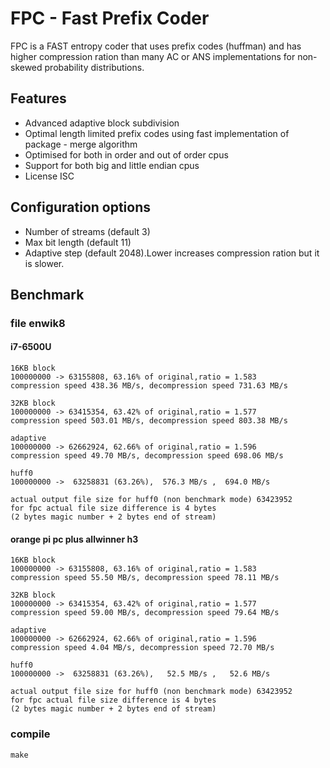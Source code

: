 # FPC - Fast Prefix Coder

FPC is a FAST entropy coder that uses prefix codes (huffman) and has higher compression ration than many AC or ANS implementations for non-skewed probability distributions.

## Features
 * Advanced adaptive block subdivision
 * Optimal length limited prefix codes 
 using fast implementation of package - merge algorithm
 * Optimised for both in order and out of order cpus
 * Support for both big and little endian cpus
 * License ISC
## Configuration options
 * Number of streams (default 3)
 * Max bit length (default 11)
 * Adaptive step (default 2048).Lower increases compression ration but it is slower.
## Benchmark
### file enwik8
#### i7-6500U
```
16KB block
100000000 -> 63155808, 63.16% of original,ratio = 1.583
compression speed 438.36 MB/s, decompression speed 731.63 MB/s

32KB block
100000000 -> 63415354, 63.42% of original,ratio = 1.577
compression speed 503.01 MB/s, decompression speed 803.38 MB/s
  
adaptive
100000000 -> 62662924, 62.66% of original,ratio = 1.596
compression speed 49.70 MB/s, decompression speed 698.06 MB/s
  
huff0
100000000 ->  63258831 (63.26%),  576.3 MB/s ,  694.0 MB/s 

actual output file size for huff0 (non benchmark mode) 63423952
for fpc actual file size difference is 4 bytes
(2 bytes magic number + 2 bytes end of stream)
```
#### orange pi pc plus allwinner h3
```
16KB block
100000000 -> 63155808, 63.16% of original,ratio = 1.583
compression speed 55.50 MB/s, decompression speed 78.11 MB/s

32KB block
100000000 -> 63415354, 63.42% of original,ratio = 1.577
compression speed 59.00 MB/s, decompression speed 79.64 MB/s

adaptive
100000000 -> 62662924, 62.66% of original,ratio = 1.596
compression speed 4.04 MB/s, decompression speed 72.70 MB/s

huff0
100000000 ->  63258831 (63.26%),   52.5 MB/s ,   52.6 MB/s

actual output file size for huff0 (non benchmark mode) 63423952
for fpc actual file size difference is 4 bytes
(2 bytes magic number + 2 bytes end of stream)
```
### compile
```
make
```
